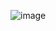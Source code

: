 
![image](https://user-images.githubusercontent.com/97974625/152389244-89fb4048-c9be-4e12-8c7d-44382404edef.png)
